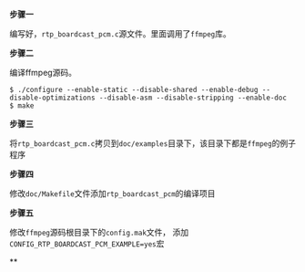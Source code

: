 **步骤一**

编写好，`rtp_boardcast_pcm.c`源文件。里面调用了`ffmpeg`库。

**步骤二**

编译ffmpeg源码。
```
$ ./configure --enable-static --disable-shared --enable-debug --disable-optimizations --disable-asm --disable-stripping --enable-doc
$ make
```

**步骤三**

将`rtp_boardcast_pcm.c`拷贝到`doc/examples`目录下，该目录下都是`ffmpeg`的例子程序

**步骤四**

修改`doc/Makefile`文件添加`rtp_boardcast_pcm`的编译项目

**步骤五**

修改`ffmpeg`源码根目录下的`config.mak`文件，
添加`CONFIG_RTP_BOARDCAST_PCM_EXAMPLE=yes`宏

**